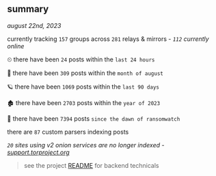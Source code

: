 
## summary
_august 22nd, 2023_

currently tracking `157` groups across `281` relays & mirrors - _`112` currently online_

⏲ there have been `24` posts within the `last 24 hours`

🦈 there have been `309` posts within the `month of august`

🪐 there have been `1069` posts within the `last 90 days`

🏚 there have been `2703` posts within the `year of 2023`

🦕 there have been `7394` posts `since the dawn of ransomwatch`

there are `87` custom parsers indexing posts

_`20` sites using v2 onion services are no longer indexed - [support.torproject.org](https://support.torproject.org/onionservices/v2-deprecation/)_

> see the project [README](https://github.com/joshhighet/ransomwatch#ransomwatch--) for backend technicals
